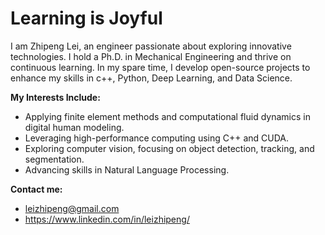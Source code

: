 # Learning is Joyful

I am Zhipeng Lei, an engineer passionate about exploring innovative technologies. I hold a Ph.D. in Mechanical Engineering and thrive on continuous learning. In my spare time, I develop open-source projects to enhance my skills in c++, Python, Deep Learning, and Data Science.

**My Interests Include:**

- Applying finite element methods and computational fluid dynamics in digital human modeling.
- Leveraging high-performance computing using C++ and CUDA.
- Exploring computer vision, focusing on object detection, tracking, and segmentation.
- Advancing skills in Natural Language Processing.

**Contact me:**
- leizhipeng@gmail.com
- https://www.linkedin.com/in/leizhipeng/
